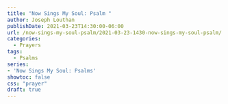 ```yaml
---
title: "Now Sings My Soul: Psalm "
author: Joseph Louthan
publishDate: 2021-03-23T14:30:00-06:00
url: /now-sings-my-soul-psalm/2021-03-23-1430-now-sings-my-soul-psalm/
categories:
  - Prayers
tags:
  - Psalms
series:
- 'Now Sings My Soul: Psalms'
showtoc: false
css: "prayer"
draft: true
---
```

<div style="font-variant: small-caps;">

</div>

```text

```